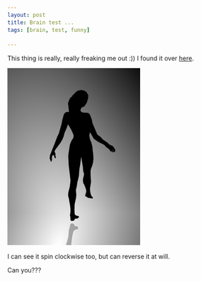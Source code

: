```yaml
--- 
layout: post
title: Brain test ...
tags: [brain, test, funny]

---
```

This thing is really, really freaking me out :)) I found it over <a href="http://delicategeniusblog.com/?p=552" title="))" target="_blank">here</a>.

<img src="/images/2007/12/0568782000.gif" alt="Dancer" border="0" />

I can see it spin clockwise too, but can reverse it at will.

Can you???
